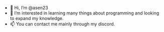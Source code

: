 - 👋 Hi, I’m @asen23
- 👀 I’m interested in learning many things about programming and looking to expand my knowledge.
- 📫 You can contact me mainly through my discord.
<!--- - 💞️ I’m looking to collaborate on ... --->

<!---
asen23/asen23 is a ✨ special ✨ repository because its `README.md` (this file) appears on your GitHub profile.
You can click the Preview link to take a look at your changes.
--->
